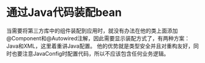 # 通过Java代码装配bean
当需要将第三方库中的组件装配到应用时，就没有办法在他的类上面添加@Component和@Autowired注解，因此需要显示装配方式了，有两种方案：Java和XML，这里着重讲Java配置。
他的优势就是类型安全并且对重构友好，同时也要注意JavaConfig时配置代码，所以不应该包含任何业务逻辑。
